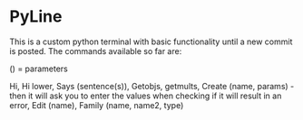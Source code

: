 # PyLine
This is a custom python terminal with basic functionality until a new commit is posted.
The commands available so far are:

() = parameters

Hi,<brk>
Hi lower, <brk>
Says (sentence(s)), <brk>
Getobjs, <brk>
getmults, <brk>
Create (name, params) - then it will ask you to enter the values when checking if it will result in an error, <brk>
Edit (name), <brk>
Family (name, name2, type) <brk>